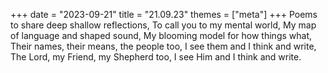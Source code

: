 +++
date = "2023-09-21"
title = "21.09.23"
themes = ["meta"]
+++
Poems to share deep shallow reflections,
To call you to my mental world,
My map of language and shaped sound,
My blooming model for how things what,
Their names, their means, the people too,
I see them and I think and write,
The Lord, my Friend, my Shepherd too,
I see Him and I think and write.
